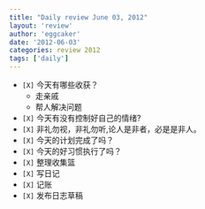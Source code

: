 ```yaml
---
title: "Daily review June 03, 2012" 
layout: 'review'
author: 'eggcaker'
date: '2012-06-03'
categories: review 2012
tags: ['daily']
---
```



  * `[X]` 今天有哪些收获？ 
    * 走亲戚 
    * 帮人解决问题 
  * `[X]` 今天有没有控制好自己的情绪? 
  * `[X]` 非礼勿视，非礼勿听,论人是非者，必是是非人。 
  * `[X]` 今天的计划完成了吗？ 
  * `[X]` 今天的好习惯执行了吗？ 
  * `[X]` 整理收集篮 
  * `[X]` 写日记 
  * `[X]` 记账 
  * `[X]` 发布日志草稿 

